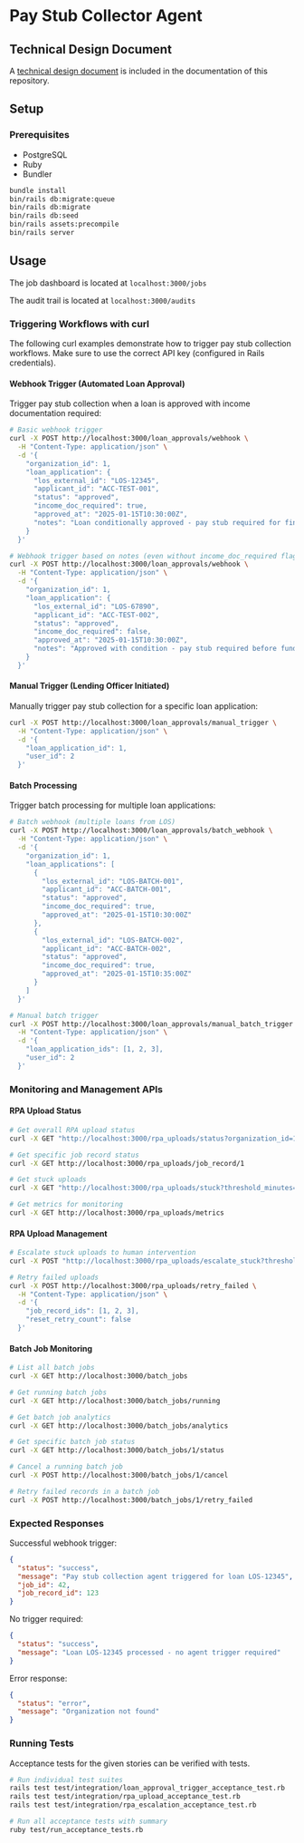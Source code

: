 # Pay Stub Collector Agent

## Technical Design Document

A [technical design document](docs/technical_design_document.md) is included in the documentation of this repository.

## Setup

### Prerequisites

- PostgreSQL
- Ruby
- Bundler

```sh
bundle install
bin/rails db:migrate:queue
bin/rails db:migrate
bin/rails db:seed
bin/rails assets:precompile
bin/rails server
```

## Usage

The job dashboard is located at `localhost:3000/jobs`

The audit trail is located at `localhost:3000/audits`

### Triggering Workflows with curl

The following curl examples demonstrate how to trigger pay stub collection workflows. Make sure to use the correct API key (configured in Rails credentials).

#### Webhook Trigger (Automated Loan Approval)

Trigger pay stub collection when a loan is approved with income documentation required:

```bash
# Basic webhook trigger
curl -X POST http://localhost:3000/loan_approvals/webhook \
  -H "Content-Type: application/json" \
  -d '{
    "organization_id": 1,
    "loan_application": {
      "los_external_id": "LOS-12345",
      "applicant_id": "ACC-TEST-001",
      "status": "approved",
      "income_doc_required": true,
      "approved_at": "2025-01-15T10:30:00Z",
      "notes": "Loan conditionally approved - pay stub required for final verification"
    }
  }'

# Webhook trigger based on notes (even without income_doc_required flag)
curl -X POST http://localhost:3000/loan_approvals/webhook \
  -H "Content-Type: application/json" \
  -d '{
    "organization_id": 1,
    "loan_application": {
      "los_external_id": "LOS-67890",
      "applicant_id": "ACC-TEST-002",
      "status": "approved",
      "income_doc_required": false,
      "approved_at": "2025-01-15T10:30:00Z",
      "notes": "Approved with condition - pay stub required before funding"
    }
  }'
```

#### Manual Trigger (Lending Officer Initiated)

Manually trigger pay stub collection for a specific loan application:

```bash
curl -X POST http://localhost:3000/loan_approvals/manual_trigger \
  -H "Content-Type: application/json" \
  -d '{
    "loan_application_id": 1,
    "user_id": 2
  }'
```

#### Batch Processing

Trigger batch processing for multiple loan applications:

```bash
# Batch webhook (multiple loans from LOS)
curl -X POST http://localhost:3000/loan_approvals/batch_webhook \
  -H "Content-Type: application/json" \
  -d '{
    "organization_id": 1,
    "loan_applications": [
      {
        "los_external_id": "LOS-BATCH-001",
        "applicant_id": "ACC-BATCH-001",
        "status": "approved",
        "income_doc_required": true,
        "approved_at": "2025-01-15T10:30:00Z"
      },
      {
        "los_external_id": "LOS-BATCH-002",
        "applicant_id": "ACC-BATCH-002",
        "status": "approved",
        "income_doc_required": true,
        "approved_at": "2025-01-15T10:35:00Z"
      }
    ]
  }'

# Manual batch trigger
curl -X POST http://localhost:3000/loan_approvals/manual_batch_trigger \
  -H "Content-Type: application/json" \
  -d '{
    "loan_application_ids": [1, 2, 3],
    "user_id": 2
  }'
```

### Monitoring and Management APIs

#### RPA Upload Status

```bash
# Get overall RPA upload status
curl -X GET "http://localhost:3000/rpa_uploads/status?organization_id=1"

# Get specific job record status
curl -X GET http://localhost:3000/rpa_uploads/job_record/1

# Get stuck uploads
curl -X GET "http://localhost:3000/rpa_uploads/stuck?threshold_minutes=30"

# Get metrics for monitoring
curl -X GET http://localhost:3000/rpa_uploads/metrics
```

#### RPA Upload Management

```bash
# Escalate stuck uploads to human intervention
curl -X POST "http://localhost:3000/rpa_uploads/escalate_stuck?threshold_minutes=30"

# Retry failed uploads
curl -X POST http://localhost:3000/rpa_uploads/retry_failed \
  -H "Content-Type: application/json" \
  -d '{
    "job_record_ids": [1, 2, 3],
    "reset_retry_count": false
  }'
```

#### Batch Job Monitoring

```bash
# List all batch jobs
curl -X GET http://localhost:3000/batch_jobs

# Get running batch jobs
curl -X GET http://localhost:3000/batch_jobs/running

# Get batch job analytics
curl -X GET http://localhost:3000/batch_jobs/analytics

# Get specific batch job status
curl -X GET http://localhost:3000/batch_jobs/1/status

# Cancel a running batch job
curl -X POST http://localhost:3000/batch_jobs/1/cancel

# Retry failed records in a batch job
curl -X POST http://localhost:3000/batch_jobs/1/retry_failed
```

### Expected Responses

Successful webhook trigger:
```json
{
  "status": "success",
  "message": "Pay stub collection agent triggered for loan LOS-12345",
  "job_id": 42,
  "job_record_id": 123
}
```

No trigger required:
```json
{
  "status": "success",
  "message": "Loan LOS-12345 processed - no agent trigger required"
}
```

Error response:
```json
{
  "status": "error",
  "message": "Organization not found"
}
```

### Running Tests

Acceptance tests for the given stories can be verified with tests.

```sh
# Run individual test suites
rails test test/integration/loan_approval_trigger_acceptance_test.rb
rails test test/integration/rpa_upload_acceptance_test.rb  
rails test test/integration/rpa_escalation_acceptance_test.rb

# Run all acceptance tests with summary
ruby test/run_acceptance_tests.rb
```
